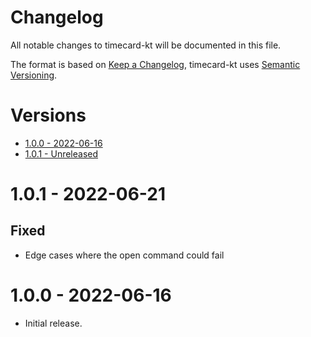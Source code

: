 # Changelog <!-- omit in toc -->
All notable changes to timecard-kt will be documented in this file.

The format is based on [Keep a Changelog](https://keepachangelog.com/en/1.0.0/),
timecard-kt uses [Semantic Versioning](https://semver.org/spec/v2.0.0.html).

# Versions <!-- omit in toc -->

- [1.0.0 - 2022-06-16](#100---2022-06-16)
- [1.0.1 - Unreleased](#101---2022-06-21)

# 1.0.1 - 2022-06-21

## Fixed
- Edge cases where the open command could fail 

# 1.0.0 - 2022-06-16

- Initial release.
